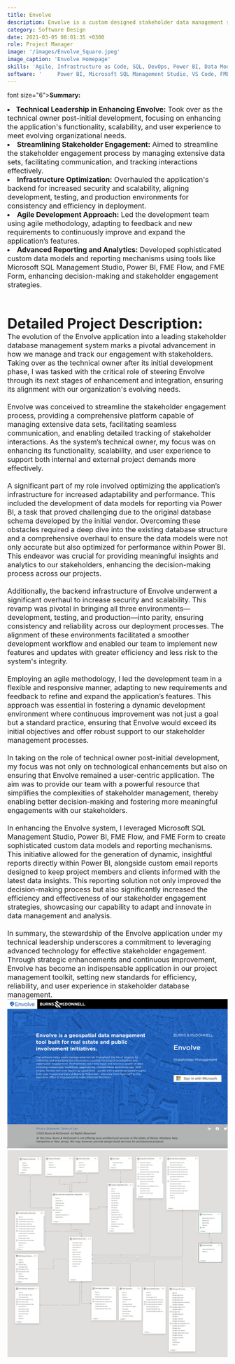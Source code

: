 ```yaml
---
title: Envolve
description: Envolve is a custom designed stakeholder data management system.
category: Software Design
date: 2021-03-05 08:01:35 +0300
role: Project Manager
image: '/images/Envolve_Square.jpeg'
image_caption: 'Envolve Homepage'
skills: 'Agile, Infrastructure as Code, SQL, DevOps, Power BI, Data Modeling'
software: '     Power BI, Microsoft SQL Management Studio, VS Code, FME Form, FME Flow'
---
```

font size="6"><strong>Summary:</strong></font>
<li class="work-meta__item"><font size="3"><strong>Technical Leadership in Enhancing Envolve:</strong> Took over as the technical owner post-initial development, focusing on enhancing the application's functionality, scalability, and user experience to meet evolving organizational needs.</li>
<li class="work-meta__item"><font size="3"><strong>Streamlining Stakeholder Engagement:</strong> Aimed to streamline the stakeholder engagement process by managing extensive data sets, facilitating communication, and tracking interactions effectively.</li>
<li class="work-meta__item"><font size="3"><strong>Infrastructure Optimization:</strong> Overhauled the application's backend for increased security and scalability, aligning development, testing, and production environments for consistency and efficiency in deployment.</li>
<li class="work-meta__item"><font size="3"><strong>Agile Development Approach:</strong> Led the development team using agile methodology, adapting to feedback and new requirements to continuously improve and expand the application’s features.</li>
<li class="work-meta__item"><font size="3"><strong>Advanced Reporting and Analytics:</strong> Developed sophisticated custom data models and reporting mechanisms using tools like Microsoft SQL Management Studio, Power BI, FME Flow, and FME Form, enhancing decision-making and stakeholder engagement strategies.</li>
<br>
<font size="6"><br><strong>Detailed Project Description:</strong></font><font size="1"><br></font>
The evolution of the Envolve application into a leading stakeholder database management system marks a pivotal advancement in how we manage and track our engagement with stakeholders. Taking over as the technical owner after its initial development phase, I was tasked with the critical role of steering Envolve through its next stages of enhancement and integration, ensuring its alignment with our organization's evolving needs.<br>
<br>
Envolve was conceived to streamline the stakeholder engagement process, providing a comprehensive platform capable of managing extensive data sets, facilitating seamless communication, and enabling detailed tracking of stakeholder interactions. As the system’s technical owner, my focus was on enhancing its functionality, scalability, and user experience to support both internal and external project demands more effectively.<br>
<br>
A significant part of my role involved optimizing the application’s infrastructure for increased adaptability and performance. This included the development of data models for reporting via Power BI, a task that proved challenging due to the original database schema developed by the initial vendor. Overcoming these obstacles required a deep dive into the existing database structure and a comprehensive overhaul to ensure the data models were not only accurate but also optimized for performance within Power BI. This endeavor was crucial for providing meaningful insights and analytics to our stakeholders, enhancing the decision-making process across our projects.<br>
<br>
Additionally, the backend infrastructure of Envolve underwent a significant overhaul to increase security and scalability. This revamp was pivotal in bringing all three environments—development, testing, and production—into parity, ensuring consistency and reliability across our deployment processes. The alignment of these environments facilitated a smoother development workflow and enabled our team to implement new features and updates with greater efficiency and less risk to the system's integrity.<br>
<br>
Employing an agile methodology, I led the development team in a flexible and responsive manner, adapting to new requirements and feedback to refine and expand the application’s features. This approach was essential in fostering a dynamic development environment where continuous improvement was not just a goal but a standard practice, ensuring that Envolve would exceed its initial objectives and offer robust support to our stakeholder management processes.<br>
<br>
In taking on the role of technical owner post-initial development, my focus was not only on technological enhancements but also on ensuring that Envolve remained a user-centric application. The aim was to provide our team with a powerful resource that simplifies the complexities of stakeholder management, thereby enabling better decision-making and fostering more meaningful engagements with our stakeholders.<br>
<br>
In enhancing the Envolve system, I leveraged Microsoft SQL Management Studio, Power BI, FME Flow, and FME Form to create sophisticated custom data models and reporting mechanisms. This initiative allowed for the generation of dynamic, insightful reports directly within Power BI, alongside custom email reports designed to keep project members and clients informed with the latest data insights. This reporting solution not only improved the decision-making process but also significantly increased the efficiency and effectiveness of our stakeholder engagement strategies, showcasing our capability to adapt and innovate in data management and analysis.<br>
<br>
In summary, the stewardship of the Envolve application under my technical leadership underscores a commitment to leveraging advanced technology for effective stakeholder engagement. Through strategic enhancements and continuous improvement, Envolve has become an indispensable application in our project management toolkit, setting new standards for efficiency, reliability, and user experience in stakeholder database management.<br>

<div class="gallery-box">
  <div class="gallery">
    <img src="/images/Envolve.png" loading="lazy" alt="Work">
    <img src="/images/PowerBI.jpeg" loading="lazy" alt="Work">
  </div>
  <em></em>
</div>

